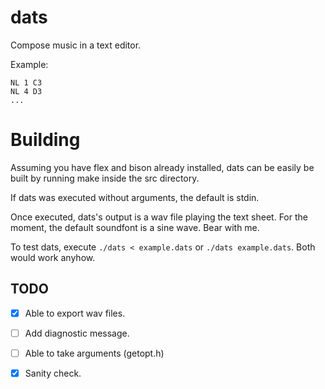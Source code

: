 # dats
Compose music in a text editor.


Example:
```
NL 1 C3
NL 4 D3
...
```

# Building
Assuming you have flex and bison already installed,
dats can be easily be built by running make inside the src directory.

If dats was executed without arguments, the default is stdin.

Once executed, dats's output is a wav file playing the text sheet.
For the moment, the default soundfont is a sine wave. Bear with me.



To test dats, execute `./dats < example.dats` or `./dats example.dats`.
Both would work anyhow.

## TODO
- [x] Able to export wav files.

- [ ] Add diagnostic message.

- [ ] Able to take arguments (getopt.h)

- [x] Sanity check.



